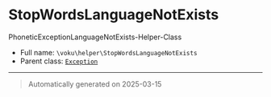 
# StopWordsLanguageNotExists

PhoneticExceptionLanguageNotExists-Helper-Class



* Full name: `\voku\helper\StopWordsLanguageNotExists`
* Parent class: [`Exception`](../../Exception.md)






***
> Automatically generated on 2025-03-15
